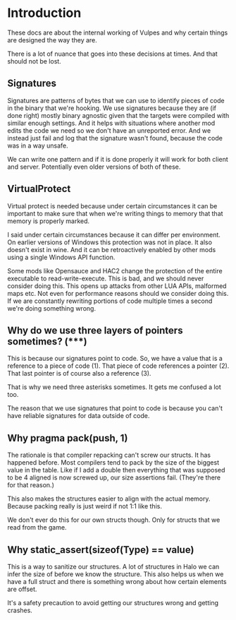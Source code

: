 # Introduction
These docs are about the internal working of Vulpes and why certain things
are designed the way they are.

There is a lot of nuance that goes into these decisions at times. And that
should not be lost.

## Signatures
Signatures are patterns of bytes that we can use to identify pieces of code in
the binary that we're hooking. We use signatures because they are
(if done right) mostly binary agnostic given that the targets were
compiled with similar enough settings. And it helps with situations
where another mod edits the code we need so we don't have an unreported error.
And we instead just fail and log that the signature wasn't found, because the
code was in a way unsafe.

We can write one pattern and if it is done properly it will work for both
client and server. Potentially even older versions of both of these.

## VirtualProtect
Virtual protect is needed because under certain circumstances it can be
important to make sure that when we're writing things to memory that that
memory is properly marked.

I said under certain circumstances because it can differ per environment.
On earlier versions of Windows this protection was not in place. It also
doesn't exist in wine. And it can be retroactively enabled by other mods
using a single Windows API function.

Some mods like Opensauce and HAC2 change the protection of the entire
executable to read-write-execute. This is bad, and we should never consider
doing this. This opens up attacks from other LUA APIs, malformed maps etc.
Not even for performance reasons should we consider doing this. If we are
constantly rewriting portions of code multiple times a second we're doing
something wrong.

## Why do we use three layers of pointers sometimes? (\*\*\*)
This is because our signatures point to code. So, we have a value that is
a reference to a piece of code (1). That piece of code references a pointer (2).
That last pointer is of course also a reference (3).

That is why we need three asterisks sometimes. It gets me confused a lot too.

The reason that we use signatures that point to code is because you can't have
reliable signatures for data outside of code.

## Why pragma pack(push, 1)
The rationale is that compiler repacking can't screw our structs. It has
happened before. Most compilers tend to pack by the size of the biggest value
in the table. Like if I add a double then everything that was supposed to be
4 aligned is now screwed up, our size assertions fail. (They're there for that
reason.)

This also makes the structures easier to align with the actual memory.
Because packing really is just weird if not 1:1 like this.

We don't ever do this for our own structs though. Only for structs that we
read from the game.

## Why static_assert(sizeof(Type) == value)
This is a way to sanitize our structures. A lot of structures in Halo we can
infer the size of before we know the structure. This also helps us when we have
a full struct and there is something wrong about how certain elements are
offset.

It's a safety precaution to avoid getting our structures wrong and getting
crashes.
